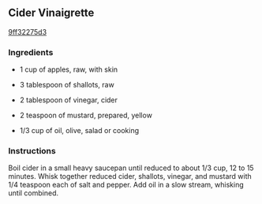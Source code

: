 ## Cider Vinaigrette

[9ff32275d3](http://www.epicurious.com/recipes/food/views/cider-vinaigrette-240598)

### Ingredients

 - 1 cup of apples, raw, with skin

 - 3 tablespoon of shallots, raw

 - 2 tablespoon of vinegar, cider

 - 2 teaspoon of mustard, prepared, yellow

 - 1/3 cup of oil, olive, salad or cooking

### Instructions

Boil cider in a small heavy saucepan until reduced to about 1/3 cup, 12 to 15 minutes. Whisk together reduced cider, shallots, vinegar, and mustard with 1/4 teaspoon each of salt and pepper. Add oil in a slow stream, whisking until combined.